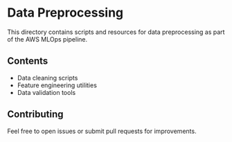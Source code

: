 # Data Preprocessing

This directory contains scripts and resources for data preprocessing as part of the AWS MLOps pipeline.

## Contents

- Data cleaning scripts
- Feature engineering utilities
- Data validation tools

## Contributing

Feel free to open issues or submit pull requests for improvements.
